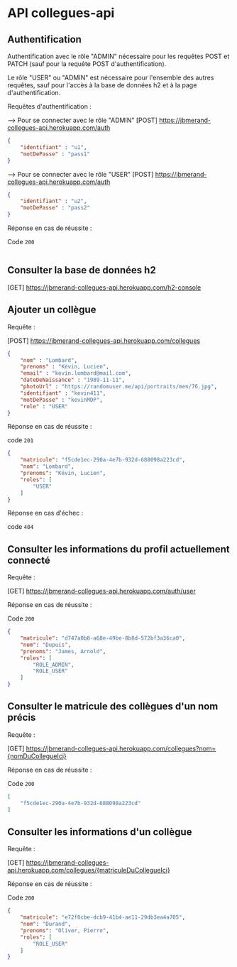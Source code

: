 # API collegues-api

## Authentification

Authentification avec le rôle "ADMIN" nécessaire pour les requêtes POST et PATCH (sauf pour la requête POST
d'authentification).

Le rôle "USER" ou "ADMIN" est nécessaire pour l'ensemble des autres requêtes, sauf pour l'accès à la base de données h2
et à la page d'authentification.


Requêtes d'authentification :

--> Pour se connecter avec le rôle "ADMIN"
[POST] https://jbmerand-collegues-api.herokuapp.com/auth
```JSON
{
    "identifiant" : "u1",
    "motDePasse" : "pass1"
}
```

--> Pour se connecter avec le rôle "USER"
[POST] https://jbmerand-collegues-api.herokuapp.com/auth
```JSON
{
    "identifiant" : "u2",
    "motDePasse" : "pass2"
}
```

Réponse en cas de réussite :

Code `200`

```
```

## Consulter la base de données h2

[GET] https://jbmerand-collegues-api.herokuapp.com/h2-console

## Ajouter un collègue

Requête :

[POST] https://jbmerand-collegues-api.herokuapp.com/collegues

```JSON
{
	"nom" : "Lombard",
	"prenoms" : "Kévin, Lucien",
	"email" : "kevin.lombard@mail.com",
	"dateDeNaissance" : "1989-11-11",
	"photoUrl" : "https://randomuser.me/api/portraits/men/76.jpg",
	"identifiant" : "kevin411",
	"motDePasse" : "kevinMDP",
	"role" : "USER"
}
```

Réponse en cas de réussite :

code `201`

```JSON
{
    "matricule": "f5cde1ec-290a-4e7b-932d-688098a223cd",
    "nom": "Lombard",
    "prenoms": "Kévin, Lucien",
    "roles": [
        "USER"
    ]
}
```

Réponse en cas d'échec :

code `404`

## Consulter les informations du profil actuellement connecté

Requête :

[GET] https://jbmerand-collegues-api.herokuapp.com/auth/user

Réponse en cas de réussite :

Code `200`

```JSON
{
    "matricule": "d747a0b8-a68e-49be-8b8d-572bf3a36ca0",
    "nom": "Dupuis",
    "prenoms": "James, Arnold",
    "roles": [
        "ROLE_ADMIN",
        "ROLE_USER"
    ]
}
```

## Consulter le matricule des collègues d'un nom précis

Requête :

[GET] https://jbmerand-collegues-api.herokuapp.com/collegues?nom={nomDuCollegueIci}

Réponse en cas de réussite :

Code `200`

```JSON
[
    "f5cde1ec-290a-4e7b-932d-688098a223cd"
]
```

## Consulter les informations d'un collègue

Requête :

[GET] https://jbmerand-collegues-api.herokuapp.com/collegues/{matriculeDuCollegueIci}

Réponse en cas de réussite :

Code `200`

```JSON
{
    "matricule": "e72f0cbe-dcb9-41b4-ae11-29db3ea4a705",
    "nom": "Durand",
    "prenoms": "Oliver, Pierre",
    "roles": [
        "ROLE_USER"
    ]
}
```